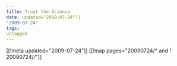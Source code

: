 ```yaml
---
title: Trust the Science
date: updated="2009-07-24"]]
"2009-07-24"
tags:
untagged
---
```

[[!meta updated="2009-07-24"]]
[[!map pages="20090724/* and ! 20090724/*/*"]]
